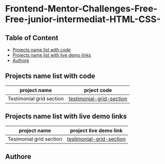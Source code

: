 # Frontend-Mentor-Challenges-Free-Free-junior-intermediat-HTML-CSS-

## Table of Content

- [Projects name list with code](#projects-name-list-with-code)
- [Projects name list with live demo links](#project-name-list-width-live-demo-links)
- [Authore](#autore)

## Projects name list with code

| project name             | prject code                                                  |
| ------------------------ | ------------------------------------------------------------ |
| Testimonial grid section | [testimonial-grid-section](./testimonials-grid-section-main) |

## Projects name list with live demo links

| project name | project live demo link |
| ------------ | ---------------------- |
| Tesimonial grid section | [testimonial-grid-section](https://anoop-rajoriya.github.io/Frontend-Mentor-Challenges-Free-Free-junior-intermediat-HTML-CSS-/testimonials-grid-section-main/) |

## Authore
